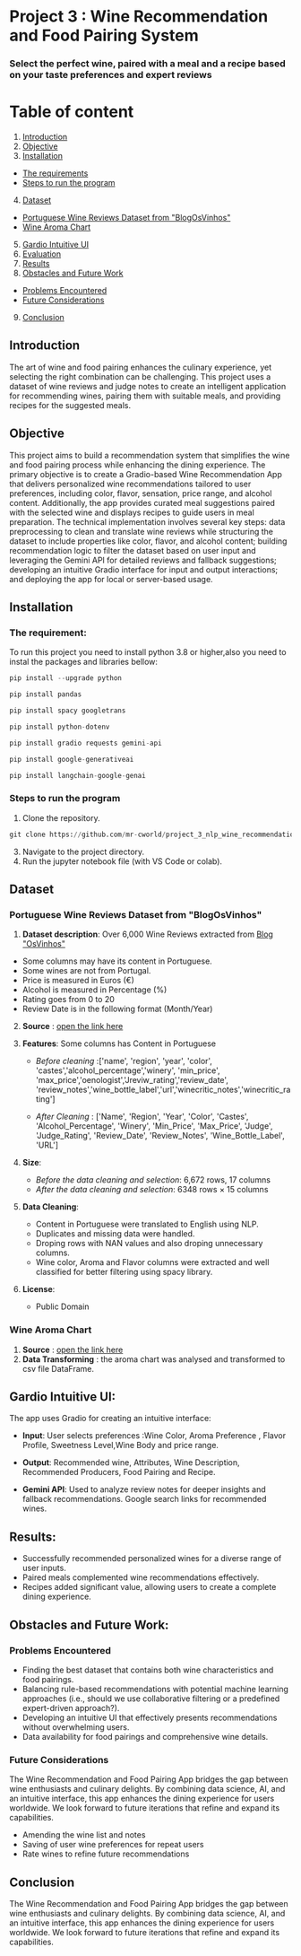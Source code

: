 # Project 3 : Wine Recommendation and Food Pairing System


### Select the perfect wine, paired with a meal and a recipe based on your taste preferences and expert reviews


# Table of content
1. [Introduction](https://github.com/mr-cworld/project_3_nlp_wine_recommendation/tree/main?tab=readme-ov-file#introduction)
2. [Objective](https://github.com/mr-cworld/project_3_nlp_wine_recommendation/tree/main?tab=readme-ov-file#objective)
3. [Installation](https://github.com/mr-cworld/project_3_nlp_wine_recommendation/tree/main?tab=readme-ov-file#installation)
* [The requirements](https://github.com/mr-cworld/project_3_nlp_wine_recommendation/tree/main?tab=readme-ov-file#the-requirement)
* [Steps to run the program](https://github.com/mr-cworld/project_3_nlp_wine_recommendation/tree/main?tab=readme-ov-file#steps-to-run-the-program)
   
4. [Dataset](https://github.com/mr-cworld/project_3_nlp_wine_recommendation/tree/main?tab=readme-ov-file#dataset)
* [Portuguese Wine Reviews Dataset from "BlogOsVinhos"](https://github.com/mr-cworld/project_3_nlp_wine_recommendation/tree/main?tab=readme-ov-file#portuguese-wine-reviews-dataset-from-blogosvinhos)
* [Wine Aroma Chart](https://github.com/mr-cworld/project_3_nlp_wine_recommendation/tree/main?tab=readme-ov-file#wine-aroma-chart)
5. [Gardio Intuitive UI](https://github.com/mr-cworld/project_3_nlp_wine_recommendation/tree/main?tab=readme-ov-file#gardio-intuitive-ui)
6. [Evaluation](https://github.com/mr-cworld/project_3_nlp_wine_recommendation/tree/main?tab=readme-ov-file#evaluation)
7. [Results](https://github.com/mr-cworld/project_3_nlp_wine_recommendation/tree/main?tab=readme-ov-file#results)
8. [Obstacles and Future Work](https://github.com/mr-cworld/project_3_nlp_wine_recommendation/tree/main?tab=readme-ov-file#obstacles-and-future-work)
* [Problems Encountered](https://github.com/mr-cworld/project_3_nlp_wine_recommendation/blob/main/README.md#problems-encountered)
* [Future Considerations](https://github.com/mr-cworld/project_3_nlp_wine_recommendation/blob/main/README.md#future-considerations)
9. [Conclusion](https://github.com/mr-cworld/project_3_nlp_wine_recommendation/tree/main?tab=readme-ov-file#Conclusion)

## Introduction

The art of wine and food pairing enhances the culinary experience, yet selecting the right combination can be challenging. This project uses a dataset of wine reviews and judge notes to create an intelligent application for recommending wines, pairing them with suitable meals, and providing recipes for the suggested meals.


## Objective 
This project aims to build a recommendation system that simplifies the wine and food pairing process while enhancing the dining experience. The primary objective is to create a Gradio-based Wine Recommendation App that delivers personalized wine recommendations tailored to user preferences, including color, flavor, sensation, price range, and alcohol content. Additionally, the app provides curated meal suggestions paired with the selected wine and displays recipes to guide users in meal preparation. The technical implementation involves several key steps: data preprocessing to clean and translate wine reviews while structuring the dataset to include properties like color, flavor, and alcohol content; building recommendation logic to filter the dataset based on user input and leveraging the Gemini API for detailed reviews and fallback suggestions; developing an intuitive Gradio interface for input and output interactions; and deploying the app for local or server-based usage.

## Installation

### The requirement:
To run this project you need to install python 3.8 or higher,also you need to instal the packages and libraries bellow:
```python
pip install --upgrade python
```
```python
pip install pandas
```
```python
pip install spacy googletrans
```
```python
pip install python-dotenv
```
```python
pip install gradio requests gemini-api
```
```python
pip install google-generativeai
```
```python
pip install langchain-google-genai
```
### Steps to run the program 
1. Clone the repository.
```python
git clone https://github.com/mr-cworld/project_3_nlp_wine_recommendation
```
3. Navigate to the project directory.
4. Run the jupyter notebook file (with VS Code or colab).

## Dataset

### Portuguese Wine Reviews Dataset from "BlogOsVinhos"
1. **Dataset description**:
Over 6,000 Wine Reviews extracted from  [Blog "OsVinhos"](https://osvinhos.blogspot.com)
* Some columns may have its content in Portuguese.
* Some wines are not from Portugal.
* Price is measured in Euros (€)
* Alcohol is measured in Percentage (%)
* Rating goes from 0 to 20
* Review Date is in the following format (Month/Year)

2. **Source** : [open the link here](https://data.world/loliveira1999/portuguese-wine-dataset-from-blogosvinhos)

3. **Features**: Some columns has Content in Portuguese
   * *Before cleaning* :['name', 'region', 'year', 'color', 'castes','alcohol_percentage','winery', 'min_price', 'max_price','oenologist','Jreviw_rating','review_date', 'review_notes','wine_bottle_label','url','winecritic_notes','winecritic_rating']

   * *After Cleaning* : 
   ['Name', 'Region', 'Year', 'Color', 'Castes', 'Alcohol_Percentage',
       'Winery', 'Min_Price', 'Max_Price', 'Judge', 'Judge_Rating',
       'Review_Date', 'Review_Notes', 'Wine_Bottle_Label', 'URL']


4. **Size**:
   * *Before the data cleaning and selection*: 6,672 rows, 17 columns
   * *After the data cleaning and selection*: 6348 rows × 15 columns 

5. **Data Cleaning**:
   * Content in Portuguese were translated to English using NLP.
   * Duplicates and missing data were handled.
   * Droping rows with NAN values and also droping unnecessary columns.
   * Wine color, Aroma and  Flavor  columns were extracted and well classified for better filtering using spacy library.

6. **License**: 
   * Public Domain
  ### Wine Aroma Chart
  1. **Source** : [open the link here](https://sl.bing.net/br4fRIfXsi)
  2. **Data Transforming** : the aroma chart was analysed and transformed to csv file DataFrame.

## Gardio Intuitive UI: 

The app uses Gradio for creating an intuitive interface:

* **Input**:
User selects preferences :Wine Color, Aroma Preference , Flavor Profile, Sweetness Level,Wine Body and price range.
* **Output**:
Recommended wine, Attributes, Wine Description, Recommended Producers, Food Pairing and Recipe.

* **Gemini API**:
Used to analyze review notes for deeper insights and fallback recommendations. Google search links for recommended wines.

## Results:

* Successfully recommended personalized wines for a diverse range of user inputs.
* Paired meals complemented wine recommendations effectively.
* Recipes added significant value, allowing users to create a complete dining experience.

## Obstacles and Future Work:

### Problems Encountered
* Finding the best dataset that contains both wine characteristics and food pairings.
* Balancing rule-based recommendations with potential machine learning approaches (i.e., should we use collaborative filtering or a predefined expert-driven approach?).
* Developing an intuitive UI that effectively presents recommendations without overwhelming users.
* Data availability for food pairings and comprehensive wine details.

### Future Considerations
   The Wine Recommendation and Food Pairing App bridges the gap between wine enthusiasts and culinary delights. By combining data science, AI, and an intuitive interface, this app enhances the dining experience for users worldwide. We look forward to future iterations that refine and expand its capabilities.
* Amending the wine list and notes
* Saving of user wine preferences for repeat users
* Rate wines to refine future recommendations

## Conclusion
The Wine Recommendation and Food Pairing App bridges the gap between wine enthusiasts and culinary delights. By combining data science, AI, and an intuitive interface, this app enhances the dining experience for users worldwide. We look forward to future iterations that refine and expand its capabilities.
